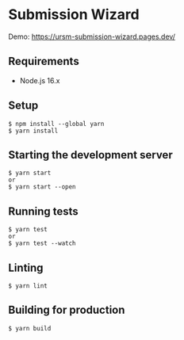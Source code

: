 # Submission Wizard

Demo: https://ursm-submission-wizard.pages.dev/

## Requirements

- Node.js 16.x

## Setup

```
$ npm install --global yarn
$ yarn install
```

## Starting the development server

```
$ yarn start
or
$ yarn start --open
```

## Running tests

```
$ yarn test
or
$ yarn test --watch
```

## Linting

```
$ yarn lint
```

## Building for production

```
$ yarn build
```
